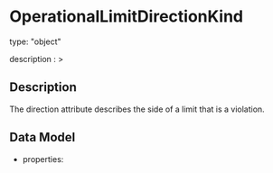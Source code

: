 # OperationalLimitDirectionKind
type: "object"
description : >
## Description
The direction attribute describes the side of  a limit that is a violation.

## Data Model
  - properties:
